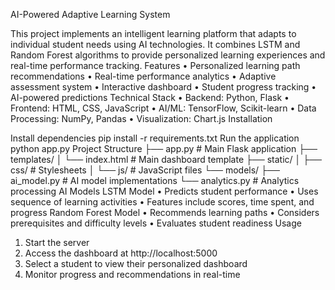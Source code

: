 AI-Powered Adaptive Learning System

This project implements an intelligent learning platform that adapts to individual student needs using AI technologies. It combines LSTM and Random Forest algorithms to provide personalized learning experiences and real-time performance tracking.
Features
•	Personalized learning path recommendations
•	Real-time performance analytics
•	Adaptive assessment system
•	Interactive dashboard
•	Student progress tracking
•	AI-powered predictions
Technical Stack
•	Backend: Python, Flask
•	Frontend: HTML, CSS, JavaScript
•	AI/ML: TensorFlow, Scikit-learn
•	Data Processing: NumPy, Pandas
•	Visualization: Chart.js
Installation

Install dependencies
  pip install -r requirements.txt
Run the application
  python app.py
Project Structure
├── app.py                 # Main Flask application
├── templates/
│   └── index.html        # Main dashboard template
├── static/
│   ├── css/             # Stylesheets
│   └── js/              # JavaScript files
└── models/
    ├── ai_model.py      # AI model implementations
    └── analytics.py     # Analytics processing
AI Models
LSTM Model
•	Predicts student performance
•	Uses sequence of learning activities
•	Features include scores, time spent, and progress
Random Forest Model
•	Recommends learning paths
•	Considers prerequisites and difficulty levels
•	Evaluates student readiness
Usage
1.	Start the server
2.	Access the dashboard at http://localhost:5000
3.	Select a student to view their personalized dashboard
4.	Monitor progress and recommendations in real-time

